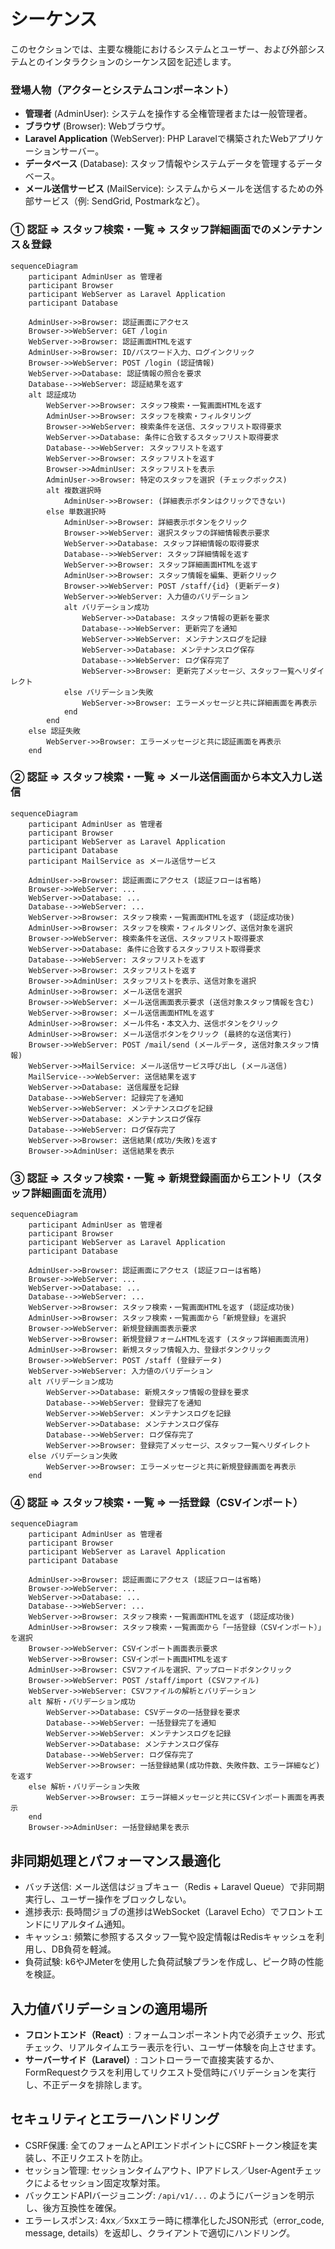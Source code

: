 # シーケンス

このセクションでは、主要な機能におけるシステムとユーザー、および外部システムとのインタラクションのシーケンス図を記述します。

### 登場人物（アクターとシステムコンポーネント）

* **管理者** (AdminUser): システムを操作する全権管理者または一般管理者。
* **ブラウザ** (Browser): Webブラウザ。
* **Laravel Application** (WebServer): PHP Laravelで構築されたWebアプリケーションサーバー。
* **データベース** (Database): スタッフ情報やシステムデータを管理するデータベース。
* **メール送信サービス** (MailService): システムからメールを送信するための外部サービス（例: SendGrid, Postmarkなど）。

### ① 認証 ⇒ スタッフ検索・一覧 ⇒ スタッフ詳細画面でのメンテナンス＆登録

```mermaid
sequenceDiagram
    participant AdminUser as 管理者
    participant Browser
    participant WebServer as Laravel Application
    participant Database

    AdminUser->>Browser: 認証画面にアクセス
    Browser->>WebServer: GET /login
    WebServer->>Browser: 認証画面HTMLを返す
    AdminUser->>Browser: ID/パスワード入力、ログインクリック
    Browser->>WebServer: POST /login (認証情報)
    WebServer->>Database: 認証情報の照合を要求
    Database-->>WebServer: 認証結果を返す
    alt 認証成功
        WebServer->>Browser: スタッフ検索・一覧画面HTMLを返す
        AdminUser->>Browser: スタッフを検索・フィルタリング
        Browser->>WebServer: 検索条件を送信、スタッフリスト取得要求
        WebServer->>Database: 条件に合致するスタッフリスト取得要求
        Database-->>WebServer: スタッフリストを返す
        WebServer->>Browser: スタッフリストを返す
        Browser->>AdminUser: スタッフリストを表示
        AdminUser->>Browser: 特定のスタッフを選択 (チェックボックス)
        alt 複数選択時
            AdminUser->>Browser: (詳細表示ボタンはクリックできない)
        else 単数選択時
            AdminUser->>Browser: 詳細表示ボタンをクリック
            Browser->>WebServer: 選択スタッフの詳細情報表示要求
            WebServer->>Database: スタッフ詳細情報の取得要求
            Database-->>WebServer: スタッフ詳細情報を返す
            WebServer->>Browser: スタッフ詳細画面HTMLを返す
            AdminUser->>Browser: スタッフ情報を編集、更新クリック
            Browser->>WebServer: POST /staff/{id} (更新データ)
            WebServer->>WebServer: 入力値のバリデーション
            alt バリデーション成功
                WebServer->>Database: スタッフ情報の更新を要求
                Database-->>WebServer: 更新完了を通知
                WebServer->>WebServer: メンテナンスログを記録
                WebServer->>Database: メンテナンスログ保存
                Database-->>WebServer: ログ保存完了
                WebServer->>Browser: 更新完了メッセージ、スタッフ一覧へリダイレクト
            else バリデーション失敗
                WebServer->>Browser: エラーメッセージと共に詳細画面を再表示
            end
        end
    else 認証失敗
        WebServer->>Browser: エラーメッセージと共に認証画面を再表示
    end
```

### ② 認証 ⇒ スタッフ検索・一覧 ⇒ メール送信画面から本文入力し送信

```mermaid
sequenceDiagram
    participant AdminUser as 管理者
    participant Browser
    participant WebServer as Laravel Application
    participant Database
    participant MailService as メール送信サービス

    AdminUser->>Browser: 認証画面にアクセス (認証フローは省略)
    Browser->>WebServer: ...
    WebServer->>Database: ...
    Database-->>WebServer: ...
    WebServer->>Browser: スタッフ検索・一覧画面HTMLを返す (認証成功後)
    AdminUser->>Browser: スタッフを検索・フィルタリング、送信対象を選択
    Browser->>WebServer: 検索条件を送信、スタッフリスト取得要求
    WebServer->>Database: 条件に合致するスタッフリスト取得要求
    Database-->>WebServer: スタッフリストを返す
    WebServer->>Browser: スタッフリストを返す
    Browser->>AdminUser: スタッフリストを表示、送信対象を選択
    AdminUser->>Browser: メール送信を選択
    Browser->>WebServer: メール送信画面表示要求 (送信対象スタッフ情報を含む)
    WebServer->>Browser: メール送信画面HTMLを返す
    AdminUser->>Browser: メール件名・本文入力、送信ボタンをクリック
    AdminUser->>Browser: メール送信ボタンをクリック (最終的な送信実行)
    Browser->>WebServer: POST /mail/send (メールデータ, 送信対象スタッフ情報)
    WebServer->>MailService: メール送信サービス呼び出し (メール送信)
    MailService-->>WebServer: 送信結果を返す
    WebServer->>Database: 送信履歴を記録
    Database-->>WebServer: 記録完了を通知
    WebServer->>WebServer: メンテナンスログを記録
    WebServer->>Database: メンテナンスログ保存
    Database-->>WebServer: ログ保存完了
    WebServer->>Browser: 送信結果(成功/失敗)を返す
    Browser->>AdminUser: 送信結果を表示
```

### ③ 認証 ⇒ スタッフ検索・一覧 ⇒ 新規登録画面からエントリ（スタッフ詳細画面を流用）

```mermaid
sequenceDiagram
    participant AdminUser as 管理者
    participant Browser
    participant WebServer as Laravel Application
    participant Database

    AdminUser->>Browser: 認証画面にアクセス (認証フローは省略)
    Browser->>WebServer: ...
    WebServer->>Database: ...
    Database-->>WebServer: ...
    WebServer->>Browser: スタッフ検索・一覧画面HTMLを返す (認証成功後)
    AdminUser->>Browser: スタッフ検索・一覧画面から「新規登録」を選択
    Browser->>WebServer: 新規登録画面表示要求
    WebServer->>Browser: 新規登録フォームHTMLを返す (スタッフ詳細画面流用)
    AdminUser->>Browser: 新規スタッフ情報入力、登録ボタンクリック
    Browser->>WebServer: POST /staff (登録データ)
    WebServer->>WebServer: 入力値のバリデーション
    alt バリデーション成功
        WebServer->>Database: 新規スタッフ情報の登録を要求
        Database-->>WebServer: 登録完了を通知
        WebServer->>WebServer: メンテナンスログを記録
        WebServer->>Database: メンテナンスログ保存
        Database-->>WebServer: ログ保存完了
        WebServer->>Browser: 登録完了メッセージ、スタッフ一覧へリダイレクト
    else バリデーション失敗
        WebServer->>Browser: エラーメッセージと共に新規登録画面を再表示
    end
```

### ④ 認証 ⇒ スタッフ検索・一覧 ⇒ 一括登録（CSVインポート）

```mermaid
sequenceDiagram
    participant AdminUser as 管理者
    participant Browser
    participant WebServer as Laravel Application
    participant Database

    AdminUser->>Browser: 認証画面にアクセス (認証フローは省略)
    Browser->>WebServer: ...
    WebServer->>Database: ...
    Database-->>WebServer: ...
    WebServer->>Browser: スタッフ検索・一覧画面HTMLを返す (認証成功後)
    AdminUser->>Browser: スタッフ検索・一覧画面から「一括登録（CSVインポート）」を選択
    Browser->>WebServer: CSVインポート画面表示要求
    WebServer->>Browser: CSVインポート画面HTMLを返す
    AdminUser->>Browser: CSVファイルを選択、アップロードボタンクリック
    Browser->>WebServer: POST /staff/import (CSVファイル)
    WebServer->>WebServer: CSVファイルの解析とバリデーション
    alt 解析・バリデーション成功
        WebServer->>Database: CSVデータの一括登録を要求
        Database-->>WebServer: 一括登録完了を通知
        WebServer->>WebServer: メンテナンスログを記録
        WebServer->>Database: メンテナンスログ保存
        Database-->>WebServer: ログ保存完了
        WebServer->>Browser: 一括登録結果(成功件数、失敗件数、エラー詳細など)を返す
    else 解析・バリデーション失敗
        WebServer->>Browser: エラー詳細メッセージと共にCSVインポート画面を再表示
    end
    Browser->>AdminUser: 一括登録結果を表示
```
  
## 非同期処理とパフォーマンス最適化

* バッチ送信: メール送信はジョブキュー（Redis + Laravel Queue）で非同期実行し、ユーザー操作をブロックしない。
* 進捗表示: 長時間ジョブの進捗はWebSocket（Laravel Echo）でフロントエンドにリアルタイム通知。
* キャッシュ: 頻繁に参照するスタッフ一覧や設定情報はRedisキャッシュを利用し、DB負荷を軽減。
* 負荷試験: k6やJMeterを使用した負荷試験プランを作成し、ピーク時の性能を検証。

## 入力値バリデーションの適用場所

* **フロントエンド（React）**: フォームコンポーネント内で必須チェック、形式チェック、リアルタイムエラー表示を行い、ユーザー体験を向上させます。
* **サーバーサイド（Laravel）**: コントローラーで直接実装するか、FormRequestクラスを利用してリクエスト受信時にバリデーションを実行し、不正データを排除します。

## セキュリティとエラーハンドリング

* CSRF保護: 全てのフォームとAPIエンドポイントにCSRFトークン検証を実装し、不正リクエストを防止。
* セッション管理: セッションタイムアウト、IPアドレス／User-Agentチェックによるセッション固定攻撃対策。
* バックエンドAPIバージョニング: `/api/v1/...` のようにバージョンを明示し、後方互換性を確保。
* エラーレスポンス: 4xx／5xxエラー時に標準化したJSON形式（error_code, message, details）を返却し、クライアントで適切にハンドリング。